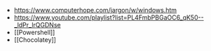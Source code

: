 - https://www.computerhope.com/jargon/w/windows.htm
- https://www.youtube.com/playlist?list=PL4FmbPBGaOC6_qK50--_ldPr_lrQGDNse
- [[Powershell]]
- [[Chocolatey]]